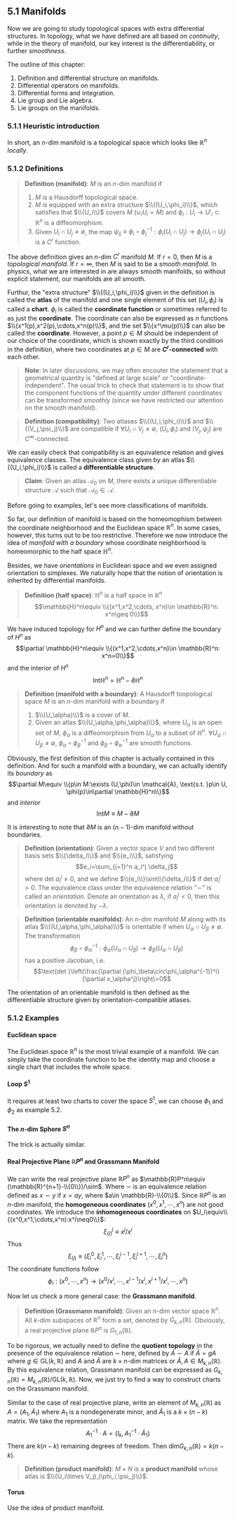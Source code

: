 ## 5.1 Manifolds

Now we are going to study topological spaces with extra differential structures. In topology, what we have defined are all based on *continuity*, while in the theory of manifold, our key interest is the differentiability, or further *smoothness*.

The outline of this chapter:
1. Definition and differential structure on manifolds.
2. Differential operators on manifolds.
3. Differential forms and integration.
4. Lie group and Lie algebra.
5. Lie groups on the manifolds.

### 5.1.1 Heuristic introduction

In short, an $n$-dim manifold is a topological space which looks like $\mathbb{R}^n$ *locally*.

### 5.1.2 Definitions

>**Definition (manifold)**: $M$ is an $n$-dim manifold if
> 1. $M$ is a Hausdorff topological space.
> 2. $M$ is equipped with an extra structure $\\{(U_i,\phi_i)\\}$, which satisfies that $\\{U_i\\}$ covers $M$ ($\cup_i U_i=M$) and $\phi_i: U_i\to U'_i\subset \mathbb{R}^n$ is a diffeomorphism.
> 3. Given $U_i\cap U_j\neq \emptyset$, the map $\psi_{ij}\equiv \phi_i\circ \phi_j^{-1}: \phi_i(U_i\cap U_j)\to \phi_j(U_i\cap U_j)$ is a $C^{r}$ function. 

The above definition gives an $n$-dim $C^r$ manifold $M$. If $r=0$, then $M$ is a *topological manifold*. If $r=\infty$, then $M$ is said to be a *smooth manifold*. In physics, what we are interested in are always smooth manifolds, so without explicit statement, our manifolds are all smooth.
 
Furthur, the "extra structure" $\\{(U_i,\phi_i)\\}$ given in the definition is called the **atlas** of the manifold and one single element of this set $(U_i,\phi_i)$ is called a **chart**. $\phi_i$ is called the **coordinate function** or sometimes referred to as just the **coordinate**. The coordinate can also be expressed as $n$ functions $\\{x^1(p),x^2(p),\cdots,x^n(p)\\}$, and the set $\\{x^\mu(p)\\}$ can also be called the **coordinate**. However, a point $p\in M$ should be independent of our choice of the coordinate, which is shown exactly by the third condition in the definition, where two coordinates at $p\in M$ are **$C^r$-connected** with each other.

>**Note**:
>In later discussions, we may often encouter the statement that a geometrical quantity is "defined at large scale" or "coordinate-independent". The usual trick to check that statement is to show that the component functions of the quantity under different coordinates can be transformed *smoothly* (since we have restricted our attention on the smooth manifold).

>**Definition (compatibility)**: Two atlases $\\{(U_i,\phi_i)\\}$ and $\\{(V_j,\psi_j)\\}$ are compatible if $\forall U_i\cap V_j\neq \emptyset$, $(U_i,\phi_i)$ and $(V_j,\psi_j)$ are $C^\infty$-connected.

We can easily check that compatibility is an equivalence relation and gives equivalence classes. The equivalence class given by an atlas $\\{(U_i,\phi_i)\\}$ is called a **differentiable structure**.

>**Claim**: Given an atlas $\mathcal{A_0}$ on $M$, there exists a unique differentiable structure $\mathcal{A}$ such that $\mathcal{A_0}\in \mathcal{A}$.

Before going to examples, let's see more classifications of manifolds.

So far, our definition of manifold is based on the homeomophism between the coordinate neighborhood and the Euclidean space $\mathbb{R}^n$. In some cases, however, this turns out to be too restrictive. Therefore we now introduce the idea of *manifold with a boundary* whose coordinate neighborhood is homeomorphic to the half space $\mathbb{H}^n$.

Besides, we have *orientations* in Euclidean space and we even assigned orientation to simplexes. We naturally hope that the notion of orientation is inherited by differential manifolds.

>**Definition (half space)**: $\mathbb{H}^n$ is a half space in $\mathbb{R}^n$ 
>$$\mathbb{H}^n\equiv \\{(x^1,x^2,\cdots, x^n)\in \mathbb{R}^n: x^n\geq 0\\}$$

We have induced topology for $H^n$ and we can further define the boundary of $H^n$ as
$$\partial \mathbb{H}^n\equiv \\{(x^1,x^2,\cdots,x^n)\in \mathbb{R}^n: x^n=0\\}$$
and the interior of $H^n$
$$\text{Int}\mathbb{H}^n=\mathbb{H}^n-\partial \mathbb{H}^n$$

>**Definition (manifold with a boundary)**: A Hausdorff toopological space $M$ is an $n$-dim manifold with a boundary if 
> 1. $\\{U_\alpha)\\}$ is a cover of $M$.
> 2. Given an atlas $\\{U_\alpha,\phi_\alpha)\\}$, where $U_\alpha$ is an open set of $M$, $\phi_\alpha$ is a diffeomorphism from $U_\alpha$ to a subset of $\mathbb{H}^n$. $\forall U_\alpha\cap U_\beta\neq \emptyset$, $\phi_\alpha\circ\phi_\beta^{-1}$ and $\phi_\beta\circ\phi_\alpha^{-1}$ are smooth functions.

Obviously, the first definition of this chapter is actually contained in this definition. And for such a manifold with a boundary, we can actually identify its *boundary* as
$$\partial M\equiv \\{p\in M:\exists (U,\phi)\in \mathcal{A}, \text{s.t. }p\in U, \phi(p)\in\partial \mathbb{H}^n\\}$$
and *interior*
$$\text{Int}M\equiv M-\partial M$$

It is interesting to note that $\partial M$ is an $(n-1)$-dim manifold without boundaries.

>**Definition (orientation)**: Given a vector space $V$ and two different basis sets $\\{\delta_i\\}$ and $\\{e_i\\}$, satisfying
>$$e_i=\sum_{j=1}^n a_i^j \delta_j$$
>where $\text{det }a_i^j\neq 0$, and we define $\\{e_i\\}\sim\\{\delta_i\\}$ if $\text{det }a_i^j>0$. The equivalence class under the equivalence relation "$\sim$" is called an *orientation*. Denote an orientation as $\lambda$, if $a_i^j<0$, then this orientation is denoted by $-\lambda$.

>**Definition (orientable manifolds)**: An $n$-dim manifold $M$ along with its atlas $\\{(U_\alpha,\phi_\alpha)\\}$ is orientable if when $U_\alpha\cap U_\beta\neq\emptyset$. The transformation
>$$\phi_\beta\circ\phi_\alpha^{-1}:\phi_\alpha(U_\alpha\cap U_\beta)\to\phi_\beta(U_\alpha\cap U_\beta)$$
>has a positive Jacobian, i.e.
>$$\text{det }\left(\frac{\partial (\phi_\beta\circ\phi_\alpha^{-1})^i}{\partial x_\alpha^j}\right)>0$$

The orientation of an orientable manifold is then defined as the differentiable structure given by orientation-compatible atlases.

### 5.1.2 Examples

#### Euclidean space

The Euclidean space $\mathbb{R}^n$ is the most trivial example of a manifold. We can simply take the coordinate function to be the identity map and choose a single chart that includes the whole space.

#### Loop $S^1$

It requires at least two charts to cover the space $S^1$, we can choose $\phi_1$ and $\phi_2$ as example 5.2.

#### The $n$-dim Sphere $S^n$

The trick is actually similar.

#### Real Projective Plane $\mathbb{R}P^n$ and Grassmann Manifold

We can write the real projective plane $\mathbb{R}P^n$ as $\mathbb{R}P^n\equiv (\mathbb{R}^{n+1}-\\{0\\})/\sim$. Where $\sim$ is an equivalence relation defined as $x\sim y$ if $x=ay$, where $a\in \mathbb{R}-\\{0\\}$. Since $\mathbb{R}P^n$ is an $n$-dim manifold, the **homogeneous coordinates** $(x^0,x^1,\cdots,x^n)$ are not good coordinates. We introduce the **inhomogeneous coordinates** on $U_i\equiv\\{(x^0,x^1,\cdots,x^n):x^i\neq0\\}$:
$$\xi_{(i)}^j\equiv x^j/x^i$$
Thus
$$\xi_{(i)}\equiv(\xi_{i}^0,\xi_{i}^1,\cdots,\xi_{i}^{i-1},\xi_{i}^{i+1},\cdots,\xi_{i}^n)$$
The coordinate functions follow 
$$\phi_i: (x^0,\cdots,x^n)\to(x^0/x^i,\cdots,x^{i-1}/x^i,x^{i+1}/x^i,\cdots,x^n)$$

Now let us check a more general case: the **Grassmann manifold**.

>**Definition (Grassmann manifold)**: Given an $n$-dim vector space $\mathbb{R}^n$. All $k$-dim subspaces of $\mathbb{R}^n$ form a set, denoted by $G_{k,n}(\mathbb{R})$. Obviously, a real projective plane $\mathbb{R}P^n$ is $G_{1,n}(\mathbb{R})$.

To be rigorous, we actually need to define the **quotient topology** in the presence of the equivalence relation $\sim$ here, defined by
$\bar{A}\sim A$ if $\bar{A}=gA$ where $g\in \text{GL}(k,\mathbb{R})$ and $A$ and $\bar{A}$ are $k\times n$-dim matrices or $\bar{A},A\in M_{k,n}(\mathbb{R})$. By this equivalence relation, Grassmann manifold can be expressed as $G_{k,n}(\mathbb{R})=M_{k,n}(\mathbb{R})/\text{GL}(k,\mathbb{R})$. Now, we just try to find a way to construct charts on the Grassmann manifold.

Similar to the case of real projective plane, write an element of $M_{k,n}(\mathbb{R})$ as $A=(A_1,\tilde{A}_1)$ where $A_1$ is a nondegenerate minor, and $\tilde{A}_{1}$ is a $k\times (n-k)$ matrix. We take the representation
$$A^{-1}_1\cdot A=(I_k,A_{1}^{-1}\cdot \tilde{A}_1)$$
There are $k(n-k)$ remaining degrees of freedom. Then $\text{dim}G_{k,n}(\mathbb{R})=k(n-k)$.



>**Definition (product manifold)**: $M\times N$ is a **product manifold** whose atlas is $\\{U_i\times V_j),(\phi_i,\psi_j)\\}$.

#### Torus

Use the idea of product manifold.
